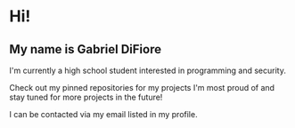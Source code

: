 # Hi!

## My name is Gabriel DiFiore
I'm currently a high school student interested in programming and security.

Check out my pinned repositories for my projects I'm most proud of and stay tuned for more projects in the future!

I can be contacted via my email listed in my profile.
